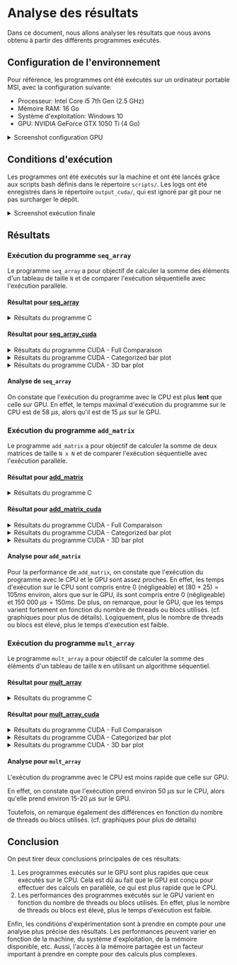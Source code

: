 # Analyse des résultats

Dans ce document, nous allons analyser les résultats que nous avons obtenu à partir des différents programmes exécutés.

## Configuration de l'environnement

Pour référence, les programmes ont été exécutés sur un ordinateur portable MSI, avec la configuration suivante:

- Processeur: Intel Core i5 7th Gen (2.5 GHz)
- Mémoire RAM: 16 Go
- Système d'exploitation: Windows 10
- GPU: NVIDIA GeForce GTX 1050 Ti (4 Go)

<details>
<summary>Screenshot configuration GPU</summary>

![my gpu config](../assets/image.png)
</details>

## Conditions d'exécution

Les programmes ont été exécutés sur la machine et ont été lancés grâce aux scripts bash définis dans le répertoire `scripts/`.
Les logs ont été enregistrés dans le répertoire `output_cuda/`, qui est ignoré par git pour ne pas surcharger le dépôt.

<details>
<summary>Screenshot exécution finale</summary>

![cuda results](../assets/image-1.png)
</details>

## Résultats

### Exécution du programme `seq_array`

Le programme `seq_array` a pour objectif de calculer la somme des éléments d'un tableau de taille `N` et de comparer l'exécution séquentielle avec l'exécution parallèle.

#### Résultat pour [seq_array](../src/seq_array.c)

<details>
<summary>Résultats du programme C</summary>

![seq_array_c](../assets/seq_array/seq_array_analysis.png)
</details>

#### Résultat pour [seq_array_cuda](../src/seq_array_cuda.cu)

<details>
<summary>Résultats du programme CUDA - Full Comparaison</summary>

![seq_array_cuda](../assets/seq_array/seq_array_cuda_full_comparison.png)
</details>

<details>
<summary>Résultats du programme CUDA - Categorized bar plot</summary>

![seq_array_cuda](../assets/seq_array/seq_array_cuda_categorized_barplot.png)
</details>

<details>
<summary>Résultats du programme CUDA - 3D bar plot</summary>

![seq_array_cuda](../assets/seq_array/seq_array_cuda_3D_bar_plot.png)
</details>

#### Analyse de `seq_array`

On constate que l'exécution du programme avec le CPU est plus **lent** que celle sur GPU.
En effet, le temps maximal d'exécution du programme sur le CPU est de 58 $\mu s$, alors qu'il est de 15 $\mu s$ sur le GPU.

### Exécution du programme `add_matrix`

Le programme `add_matrix` a pour objectif de calculer la somme de deux matrices de taille `N x N` et de comparer l'exécution séquentielle avec l'exécution parallèle.

#### Résultat pour [add_matrix](../src/add_matrix.c)

<details>
<summary>Résultats du programme C</summary>

![add_matrix_c](../assets/add_matrix/add_matrix_analysis.png)
</details>

#### Résultat pour [add_matrix_cuda](../src/add_matrix_cuda.cu)

<details>
<summary>Résultats du programme CUDA - Full Comparaison</summary>

![add_matrix_cuda](../assets/add_matrix/add_matrix_cuda_full_comparison.png)
</details>

<details>
<summary>Résultats du programme CUDA - Categorized bar plot</summary>

![add_matrix_cuda](../assets/add_matrix/add_matrix_cuda_categorized_barplot.png)
</details>

<details>
<summary>Résultats du programme CUDA - 3D bar plot</summary>

![add_matrix_cuda](../assets/add_matrix/seq_array_cuda_3D_bar_plot.png)
</details>

#### Analyse pour `add_matrix`

Pour la performance de `add_matrix`, on constate que l'exécution du programme avec le CPU et le GPU sont assez proches.
En effet, les temps d'exécution sur le CPU sont compris entre 0 (négligeable) et $(80+25) = 105 ms$ environ, alors que sur le GPU, ils sont compris entre 0 (négligeable) et $150 \ 000 \ \mu s = 150 ms$.
De plus, on remarque, pour le GPU, que les temps varient fortement en fonction du nombre de threads ou blocs utilisés. (cf. graphiques pour plus de détails). Logiquement, plus le nombre de threads ou blocs est élevé, plus le temps d'exécution est faible.

### Exécution du programme `mult_array`

Le programme `mult_array` a pour objectif de calculer la somme des éléments d'un tableau de taille `N` en utilisant un algorithme séquentiel.

#### Résultat pour [mult_array](../src/mult_array.c)

<details>
<summary>Résultats du programme C</summary>

![mult_array_c](../assets/mult_array/mult_array_analysis.png)
</details>

#### Résultat pour [mult_array_cuda](../src/mult_array_cuda.cu)

<details>
<summary>Résultats du programme CUDA - Full Comparaison</summary>

![mult_array_cuda](../assets/mult_array/mult_array_cuda_full_comparison.png)
</details>

<details>
<summary>Résultats du programme CUDA - Categorized bar plot</summary>

![mult_array_cuda](../assets/mult_array/mult_array_cuda_categorized_barplot.png)
</details>

<details>
<summary>Résultats du programme CUDA - 3D bar plot</summary>

![mult_array_cuda](../assets/mult_array/mult_array_cuda_3D_bar_plot.png)
</details>

#### Analyse pour `mult_array`

L'exécution du programme avec le CPU est moins rapide que celle sur GPU.

En effet, on constate que l'exécution prend environ 50 $\mu s$ sur le CPU, alors qu'elle prend environ 15-20 $\mu s$ sur le GPU.

Toutefois, on remarque également des différences en fonction du nombre de threads ou blocs utilisés. (cf. graphiques pour plus de détails)

## Conclusion

On peut tirer deux conclusions principales de ces résultats:

1. Les programmes exécutés sur le GPU sont plus rapides que ceux exécutés sur le CPU. Cela est dû au fait que le GPU est conçu pour effectuer des calculs en parallèle, ce qui est plus rapide que le CPU.
2. Les performances des programmes exécutés sur le GPU varient en fonction du nombre de threads ou blocs utilisés. En effet, plus le nombre de threads ou blocs est élevé, plus le temps d'exécution est faible.

Enfin, les conditions d'expérimentation sont à prendre en compte pour une analyse plus précise des résultats. Les performances peuvent varier en fonction de la machine, du système d'exploitation, de la mémoire disponible, etc. Aussi, l'accès à la mémoire partagée est un facteur important à prendre en compte pour des calculs plus complexes.
